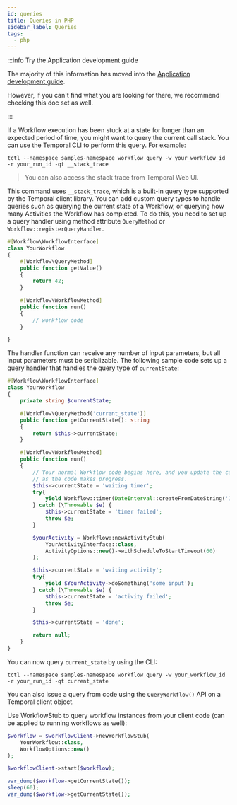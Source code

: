 ```yaml
---
id: queries
title: Queries in PHP
sidebar_label: Queries
tags:
  - php
---
```


:::info Try the Application development guide

The majority of this information has moved into the [Application development guide](/application-development/?lang=php).

However, if you can't find what you are looking for there, we recommend checking this doc set as well.

:::

If a Workflow execution has been stuck at a state for longer than an expected period of time, you
might want to query the current call stack. You can use the Temporal CLI to perform this query. For
example:

`tctl --namespace samples-namespace workflow query -w your_workflow_id -r your_run_id -qt __stack_trace`

> You can also access the stack trace from Temporal Web UI.

This command uses `__stack_trace`, which is a built-in query type supported by the Temporal client
library. You can add custom query types to handle queries such as querying the current state of a
Workflow, or querying how many Activities the Workflow has completed. To do this, you need to set
up a query handler using method attribute `QueryMethod` or `Workflow::registerQueryHandler`.

```php
#[Workflow\WorkflowInterface]
class YourWorkflow
{
    #[Workflow\QueryMethod]
    public function getValue()
    {
        return 42;
    }

    #[Workflow\WorkflowMethod]
    public function run()
    {
        // workflow code
    }

}
```

The handler function can receive any number of input parameters, but all input parameters must be
serializable. The following sample code sets up a query handler that handles the query type of
`currentState`:

```php
#[Workflow\WorkflowInterface]
class YourWorkflow
{
    private string $currentState;

    #[Workflow\QueryMethod('current_state')]
    public function getCurrentState(): string
    {
        return $this->currentState;
    }

    #[Workflow\WorkflowMethod]
    public function run()
    {
        // Your normal Workflow code begins here, and you update the currentState
        // as the code makes progress.
        $this->currentState = 'waiting timer';
        try{
            yield Workflow::timer(DateInterval::createFromDateString('1 hour'));
        } catch (\Throwable $e) {
            $this->currentState = 'timer failed';
            throw $e;
        }

        $yourActivity = Workflow::newActivityStub(
            YourActivityInterface::class,
            ActivityOptions::new()->withScheduleToStartTimeout(60)
        );

        $this->currentState = 'waiting activity';
        try{
            yield $YourActivity->doSomething('some input');
        } catch (\Throwable $e) {
            $this->currentState = 'activity failed';
            throw $e;
        }

        $this->currentState = 'done';

        return null;
    }
}
```

You can now query `current_state` by using the CLI:

`tctl --namespace samples-namespace workflow query -w your_workflow_id -r your_run_id -qt current_state`

You can also issue a query from code using the `QueryWorkflow()` API on a Temporal client object.

Use WorkflowStub to query workflow instances from your client code (can be applied to running workflows as well):

```php
$workflow = $workflowClient->newWorkflowStub(
    YourWorkflow::class,
    WorkflowOptions::new()
);

$workflowClient->start($workflow);

var_dump($workflow->getCurrentState());
sleep(60);
var_dump($workflow->getCurrentState());
```

